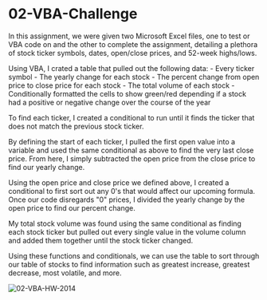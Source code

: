 # 02-VBA-Challenge

In this assignment, we were given two Microsoft Excel files, one to test or VBA code on and the other to complete the assignment, detailing a plethora of stock ticker symbols, dates, open/close prices, and 52-week highs/lows.

Using VBA, I crated a table that pulled out the following data:
    - Every ticker symbol
    - The yearly change for each stock
    - The percent change from open price to close price for each stock
    - The total volume of each stock
    - Conditionally formatted the cells to show green/red depending if a stock had a positive or negative change over the course of the year

To find each ticker, I created a conditional to run until it finds the ticker that does not match the previous stock ticker.

By defining the start of each ticker, I pulled the first open value into a variable and used the same conditional as above to find the very last close price.  From here, I simply subtracted the open price from the close price to find our yearly change.

Using the open price and close price we defined above, I created a conditional to first sort out any 0's that would affect our upcoming formula.  Once our code disregards "0" prices, I divided the yearly change by the open price to find our percent change.

My total stock volume was found using the same conditional as finding each stock ticker but pulled out every single value in the volume column and added them together until the stock ticker changed.

Using these functions and conditionals, we can use the table to sort through our table of stocks to find information such as greatest increase, greatest decrease, most volatile, and more.

![02-VBA-HW-2014](https://user-images.githubusercontent.com/23372412/116949387-023f5c00-ac50-11eb-9bba-77ed3f6e9997.png)
